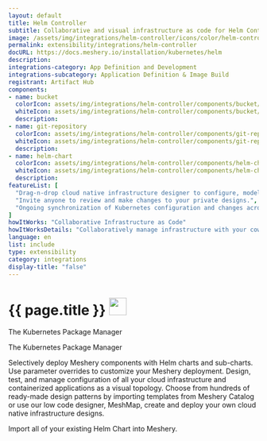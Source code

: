 ```yaml
---
layout: default
title: Helm Controller
subtitle: Collaborative and visual infrastructure as code for Helm Controller
image: /assets/img/integrations/helm-controller/icons/color/helm-controller-color.svg
permalink: extensibility/integrations/helm-controller
docURL: https://docs.meshery.io/installation/kubernetes/helm
description: 
integrations-category: App Definition and Development
integrations-subcategory: Application Definition & Image Build
registrant: Artifact Hub
components: 
- name: bucket
  colorIcon: assets/img/integrations/helm-controller/components/bucket/icons/color/bucket-color.svg
  whiteIcon: assets/img/integrations/helm-controller/components/bucket/icons/white/bucket-white.svg
  description: 
- name: git-repository
  colorIcon: assets/img/integrations/helm-controller/components/git-repository/icons/color/git-repository-color.svg
  whiteIcon: assets/img/integrations/helm-controller/components/git-repository/icons/white/git-repository-white.svg
  description: 
- name: helm-chart
  colorIcon: assets/img/integrations/helm-controller/components/helm-chart/icons/color/helm-chart-color.svg
  whiteIcon: assets/img/integrations/helm-controller/components/helm-chart/icons/white/helm-chart-white.svg
  description: 
featureList: [
  "Drag-n-drop cloud native infrastructure designer to configure, model, and deploy your workloads.",
  "Invite anyone to review and make changes to your private designs.",
  "Ongoing synchronization of Kubernetes configuration and changes across any number of clusters."
]
howItWorks: "Collaborative Infrastructure as Code"
howItWorksDetails: "Collaboratively manage infrastructure with your coworkers synchronously sharing the same designs."
language: en
list: include
type: extensibility
category: integrations
display-title: "false"
---
```

<h1>{{ page.title }} <img src="{{ page.image }}" style="width: 35px; height: 35px;" /></h1>

<p>
The Kubernetes Package Manager
</p>
<p>
    The Kubernetes Package Manager
</p>
<p>
    Selectively deploy Meshery components with Helm charts and sub-charts. Use parameter overrides to customize your Meshery deployment. Design, test, and manage configuration of all your cloud infrastructure and containerized applications as a visual topology. Choose from hundreds of ready-made design patterns by importing templates from Meshery Catalog or use our low code designer, MeshMap, create and deploy your own cloud native infrastructure designs.
</p>
<p>
    Import all of your existing Helm Chart into Meshery.
</p>
